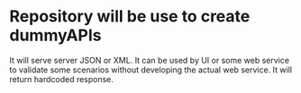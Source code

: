 # Repository will be use to create dummyAPIs 
It will serve server JSON or XML.
It can be used by UI or some web service to validate some scenarios without developing the actual web service.
It will return hardcoded response.